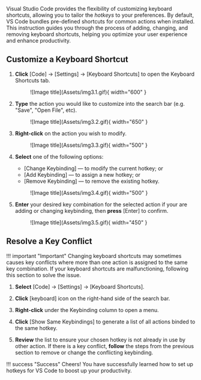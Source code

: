 Visual Studio Code provides the flexibility of customizing keyboard shortcuts, allowing you to tailor the <i>hotkeys</i> to your preferences. By default, VS Code bundles pre-defined shortcuts for common actions when installed. This instruction guides you through the process of adding, changing, and removing keyboard shortcuts, helping you optimize your user experience and enhance productivity.

## Customize a Keyboard Shortcut

1. **Click** [Code] → [Settings] → [Keyboard Shortcuts] to open the Keyboard Shortcuts tab.

    <figure markdown="span">
    ![Image title](Assets/img3.1.gif){ width="600" }
    </figure>

2. **Type** the action you would like to customize into the search bar (e.g. "Save", "Open File", etc).
 
    <figure markdown="span">
    ![Image title](Assets/img3.2.gif){ width="650" }
    </figure>

3. **Right-click** on the action you wish to modify.

    <figure markdown="span">
    ![Image title](Assets/img3.3.gif){ width="500" }
    </figure>

4. **Select** one of the following options:
    - [Change Keybinding] — to modify the current hotkey; or
    - [Add Keybinding] — to assign a new hotkey; or
    - [Remove Keybinding] — to remove the existing hotkey.

    <figure markdown="span">
    ![Image title](Assets/img3.4.gif){ width="500" }
    </figure>

5. **Enter** your desired key combination for the selected action if your are adding or changing keybinding, then **press** [Enter] to confirm.

    <figure markdown="span">
    ![Image title](Assets/img3.5.gif){ width="450" }
    </figure>

## Resolve a Key Conflict

!!! important "Important"
    Changing keyboard shortcuts may sometimes causes key conflicts where more than one action is assigned to the same key combination. If your keyboard shortcuts are malfunctioning, following this section to solve the issue.

1. **Select** [Code] → [Settings] → [Keyboard Shortcuts].

2. **Click** [keyboard] icon on the right-hand side of the search bar.

3. **Right-click** under the Keybinding column to open a menu.

4. **Click** [Show Same Keybindings] to generate a list of all actions binded to the same hotkey.

5. **Review** the list to ensure your chosen hotkey is not already in use by other action. If there is a key conflict, **follow** the steps from the previous section to remove or change the conflicting keybinding.

!!! success "Success"
    Cheers! You have successfully learned how to set up hotkeys for VS Code to boost up your productivity.